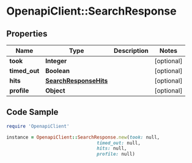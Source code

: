 # OpenapiClient::SearchResponse

## Properties

Name | Type | Description | Notes
------------ | ------------- | ------------- | -------------
**took** | **Integer** |  | [optional] 
**timed_out** | **Boolean** |  | [optional] 
**hits** | [**SearchResponseHits**](SearchResponseHits.md) |  | [optional] 
**profile** | **Object** |  | [optional] 

## Code Sample

```ruby
require 'OpenapiClient'

instance = OpenapiClient::SearchResponse.new(took: null,
                                 timed_out: null,
                                 hits: null,
                                 profile: null)
```


